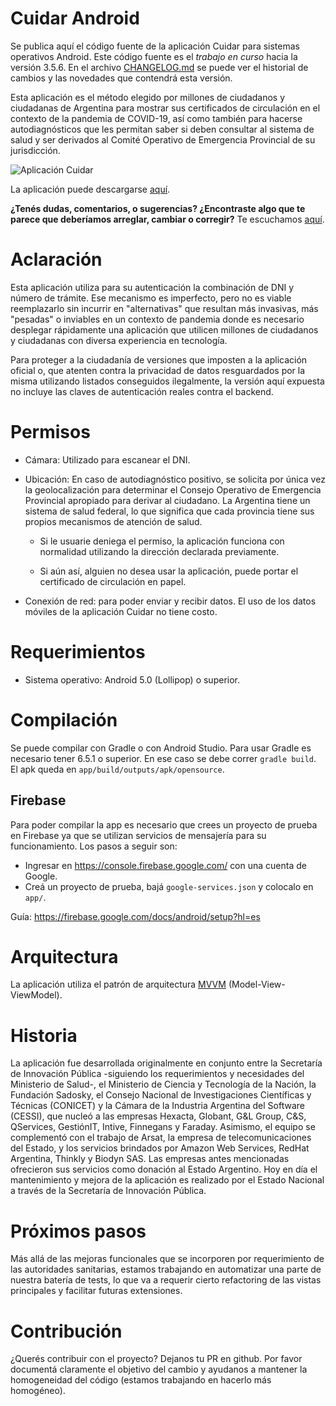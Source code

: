 # Cuidar Android

Se publica aquí el código fuente de la aplicación Cuidar para sistemas operativos Android. Este código fuente es el *trabajo en curso* hacia la versión 3.5.6. En el archivo [CHANGELOG.md](CHANGELOG.md) se puede ver el historial de cambios y las novedades que contendrá esta versión.

Esta aplicación es el método elegido por millones de ciudadanos y ciudadanas de Argentina para mostrar sus certificados de circulación en el contexto de la pandemia de COVID-19, así como también para hacerse autodiagnósticos que les permitan saber si deben consultar al sistema de salud y ser derivados al Comité Operativo de Emergencia Provincial de su jurisdicción.

![Aplicación Cuidar](/app/src/main/res/mipmap-xhdpi/ic_launcher.png)

La aplicación puede descargarse [aquí](https://www.argentina.gob.ar/aplicaciones/coronavirus).

**¿Tenés dudas, comentarios, o sugerencias? ¿Encontraste algo que te parece que deberíamos arreglar, cambiar o corregir?** Te escuchamos [aquí](https://www.argentina.gob.ar/aplicaciones/coronavirus/contanos-sobre-la-app-cuidar-covid-19).

# Aclaración

Esta aplicación utiliza para su autenticación la combinación de DNI y número de trámite. Ese mecanismo es imperfecto, pero no es viable reemplazarlo sin incurrir en "alternativas" que resultan más invasivas, más "pesadas" o inviables en un contexto de pandemia donde es necesario desplegar rápidamente una aplicación que utilicen millones de ciudadanos y ciudadanas con diversa experiencia en tecnología.

Para proteger a la ciudadanía de versiones que imposten a la aplicación oficial o, que atenten contra la privacidad de datos resguardados por la misma utilizando listados conseguidos ilegalmente, la versión aquí expuesta no incluye las claves de autenticación reales contra el backend.

# Permisos

* Cámara: Utilizado para escanear el DNI.

* Ubicación: En caso de autodiagnóstico positivo, se solicita por única vez la geolocalización para determinar el Consejo Operativo de Emergencia Provincial apropiado para derivar al ciudadano. La Argentina tiene un sistema de salud federal, lo que significa que cada provincia tiene sus propios mecanismos de atención de salud.

    * Si le usuarie deniega el permiso, la aplicación funciona con normalidad utilizando la dirección declarada previamente.

    * Si aún así, alguien no desea usar la aplicación, puede portar el certificado de circulación en papel.

* Conexión de red: para poder enviar y recibir datos. El uso de los datos móviles de la aplicación Cuidar no tiene costo.


# Requerimientos

* Sistema operativo: Android 5.0 (Lollipop) o superior.

# Compilación

Se puede compilar con Gradle o con Android Studio. Para usar Gradle es necesario tener 6.5.1 o superior. En ese caso se debe correr `gradle build`. El apk queda en `app/build/outputs/apk/opensource`.

## Firebase

Para poder compilar la app es necesario que crees un proyecto de prueba en Firebase ya que se utilizan servicios de mensajería para su funcionamiento. Los pasos a seguir son:

- Ingresar en https://console.firebase.google.com/ con una cuenta de Google.
- Creá un proyecto de prueba, bajá `google-services.json` y colocalo en `app/`.

Guía: https://firebase.google.com/docs/android/setup?hl=es

# Arquitectura

La aplicación utiliza el patrón de arquitectura [MVVM](https://es.wikipedia.org/wiki/Modelo%E2%80%93vista%E2%80%93modelo_de_vista) (Model-View-ViewModel).

# Historia

La aplicación fue desarrollada originalmente en conjunto entre la Secretaría de Innovación Pública -siguiendo los requerimientos y necesidades del Ministerio de Salud-, el Ministerio de Ciencia y Tecnología de la Nación, la Fundación Sadosky, el Consejo Nacional de Investigaciones Científicas y Técnicas (CONICET) y la Cámara de la Industria Argentina del Software (CESSI), que nucleó a las empresas Hexacta, Globant, G&L Group, C&S, QServices, GestiónIT, Intive, Finnegans y Faraday. Asimismo, el equipo se complementó con el trabajo de Arsat, la empresa de telecomunicaciones del Estado, y los servicios brindados por Amazon Web Services, RedHat Argentina, Thinkly y Biodyn SAS. Las empresas antes mencionadas ofrecieron sus servicios como donación al Estado Argentino. Hoy en día el mantenimiento y mejora de la aplicación es realizado por el Estado Nacional a través de la Secretaría de Innovación Pública.

# Próximos pasos

Más allá de las mejoras funcionales que se incorporen por requerimiento de las autoridades sanitarias, estamos trabajando en automatizar una parte de nuestra batería de tests, lo que va a requerir cierto refactoring de las vistas principales y facilitar futuras extensiones.

# Contribución

¿Querés contribuir con el proyecto? Dejanos tu PR en github. Por favor documentá claramente el objetivo del cambio y ayudanos a mantener la homogeneidad del código (estamos trabajando en hacerlo más homogéneo).
